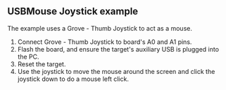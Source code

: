 ## USBMouse Joystick example

The example uses a Grove - Thumb Joystick to act as a mouse.

1. Connect Grove - Thumb Joystick to board's A0 and A1 pins.
2. Flash the board, and ensure the target's auxiliary USB is plugged into the PC.
3. Reset the target.
4. Use the joystick to move the mouse around the screen and click the joystick down to do a mouse left click.
